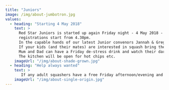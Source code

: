 ```yaml
---
title: "Juniors"
image: /img/about-jumbotron.jpg
values:
  - heading: "Starting 4 May 2018"
    text: >
      Red Star Juniors is started up again Friday night - 4 May 2018 -
      registrations start from 4.30pm.
      In the capable hands of our latest Junior convenors Jannah & Greg.
      If your kids (and their mates) are interested in squash bring them down.
      Mum and Dad can have a Friday de-stress drink and watch their darlings play.
      The kitchen will be open for hot chips etc.
    imageUrl: "/img/about-shade-grown.jpg"
  - heading: "Help always wanted"
    text: >
       If any adult squashers have a free Friday afternoon/evening and are keen to lend a hand then please contact Jannah/Greg. This couple give up their free time to run a fabulous session for our next generation of Red Star champs and would appreciate your help, even if it's a one-off:-).
    imageUrl: "/img/about-single-origin.jpg"
---
```

